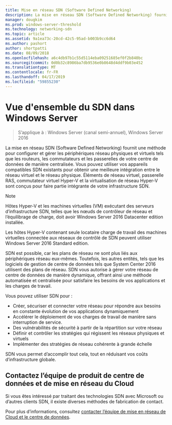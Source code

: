 ```yaml
---
title: Mise en réseau SDN (Software Defined Networking)
description: La mise en réseau SDN (Software Defined Networking) fournit une méthode pour configurer et gérer les périphériques réseau physiques et virtuels tels que les routeurs, les commutateurs et les passerelles de votre centre de données de manière centralisée. Utilisez cette rubrique pour en savoir plus sur les technologies de mise en réseau SDN (Software Defined) qui sont fournies dans Windows Server, System Center et Microsoft Azure.
manager: dougkim
ms.prod: windows-server-threshold
ms.technology: networking-sdn
ms.topic: article
ms.assetid: 9a1ea73c-20cd-42c5-95ad-b003b9cc6d64
ms.author: pashort
author: shortpatti
ms.date: 08/09/2018
ms.openlocfilehash: a6c4db97b1c55d5114eba09251685ef0f2b840bc
ms.sourcegitcommit: 0d0b32c8986ba7db9536e0b8648d4ddf9b03e452
ms.translationtype: MT
ms.contentlocale: fr-FR
ms.lasthandoff: 04/17/2019
ms.locfileid: "59855230"
---
```

# <a name="sdn-in-windows-server-overview"></a>Vue d'ensemble du SDN dans Windows Server

>S’applique à : Windows Server (canal semi-annuel), Windows Server 2016


La mise en réseau SDN (Software Defined Networking) fournit une méthode pour configurer et gérer les périphériques réseau physiques et virtuels tels que les routeurs, les commutateurs et les passerelles de votre centre de données de manière centralisée. Vous pouvez utiliser vos appareils compatibles SDN existants pour obtenir une meilleure intégration entre le réseau virtuel et le réseau physique. Éléments de réseau virtuel, passerelle RAS, commutateur virtuel Hyper-V et la virtualisation de réseau Hyper-V sont conçus pour faire partie intégrante de votre infrastructure SDN. 

>[!Note]
>Hôtes Hyper-V et les machines virtuelles (VM) exécutant des serveurs d’infrastructure SDN, telles que les nœuds de contrôleur de réseau et l’équilibrage de charge, doit avoir Windows Server 2016 Datacenter edition installée. 
>
>Les hôtes Hyper-V contenant seule locataire charge de travail des machines virtuelles connectée aux réseaux de contrôlé de SDN peuvent utiliser Windows Server 2016 Standard edition.

SDN est possible, car les plans de réseau ne sont plus liés aux périphériques réseau eux-mêmes. Toutefois, les autres entités, tels que les logiciels de gestion de centre de données tels que System Center 2016 utilisent des plans de réseau. SDN vous autorise à gérer votre réseau de centre de données de manière dynamique, offrant ainsi une méthode automatisée et centralisée pour satisfaire les besoins de vos applications et les charges de travail. 

Vous pouvez utiliser SDN pour :

- Créer, sécuriser et connecter votre réseau pour répondre aux besoins en constante évolution de vos applications dynamiquement
- Accélérer le déploiement de vos charges de travail de manière sans interruption de service.
- Des vulnérabilités de sécurité à partir de la répartition sur votre réseau
- Définir et contrôler les stratégies qui régissent les réseaux physiques et virtuels 
- Implémenter des stratégies de réseau cohérente à grande échelle

SDN vous permet d’accomplir tout cela, tout en réduisant vos coûts d’infrastructure globale.



## <a name="contact-the-datacenter-and-cloud-networking-product-team"></a>Contactez l’équipe de produit de centre de données et de mise en réseau du Cloud

Si vous êtes intéressé par traitant des technologies SDN avec Microsoft ou d’autres clients SDN, il existe diverses méthodes de fabrication de contact.

Pour plus d’informations, consultez [contacter l’équipe de mise en réseau de Cloud et le centre de données](contact-sdn-team.md).
